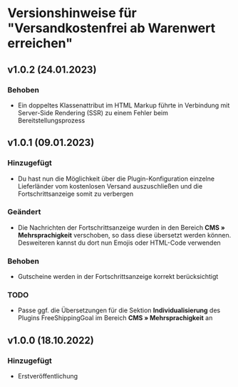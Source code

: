 # Versionshinweise für "Versandkostenfrei ab Warenwert erreichen"

## v1.0.2 (24.01.2023)

### Behoben
- Ein doppeltes Klassenattribut im HTML Markup führte in Verbindung mit Server-Side Rendering (SSR) zu einem Fehler beim Bereitstellungsprozess

## v1.0.1 (09.01.2023)

### Hinzugefügt
- Du hast nun die Möglichkeit über die Plugin-Konfiguration einzelne Lieferländer vom kostenlosen Versand auszuschließen und die Fortschrittsanzeige somit zu verbergen

### Geändert
- Die Nachrichten der Fortschrittsanzeige wurden in den Bereich **CMS » Mehrsprachigkeit** verschoben, so dass diese übersetzt werden können. Desweiteren kannst du dort nun Emojis oder HTML-Code verwenden

### Behoben
- Gutscheine werden in der Fortschrittsanzeige korrekt berücksichtigt

### TODO
- Passe ggf. die Übersetzungen für die Sektion **Individualisierung** des Plugins FreeShippingGoal im Bereich **CMS » Mehrsprachigkeit** an

## v1.0.0 (18.10.2022)

### Hinzugefügt
- Erstveröffentlichung
